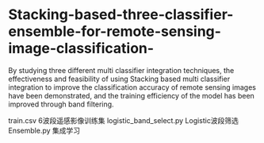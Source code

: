 # Stacking-based-three-classifier-ensemble-for-remote-sensing-image-classification-
By studying three different multi classifier integration techniques, the effectiveness and feasibility of using Stacking based multi classifier integration to improve the classification accuracy of remote sensing images have been demonstrated, and the training efficiency of the model has been improved through band filtering.

train.csv  6波段遥感影像训练集 
logistic_band_select.py  Logistic波段筛选
Ensemble.py  集成学习
